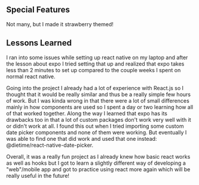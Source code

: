 ## Special Features
Not many, but I made it strawberry themed!

## Lessons Learned
I ran into some issues while setting up react native on my laptop and after the lesson about expo I tried setting that up and realized that expo takes less than 2 minutes to set up compared to the couple weeks I spent on normal react native.

Going into the project I already had a lot of experience with React.js so I thought that it would be really similar and thus be a really simple few hours of work. But I was kinda wrong in that there were a lot of small differences mainly in how components are used so I spent a day or two learning how all of that worked together. 
Along the way I learned that expo has its drawbacks too in that a lot of custom packages don't work very well with it or didn't work at all. I found this out when I tried importing some custom date picker components and none of them were working. But eventually I was able to find one that did work and used that one instead: @dietime/react-native-date-picker.

Overall, it was a really fun project as I already knew how basic react works as well as hooks but I got to learn a slightly different way of developing a "web"/mobile app and got to practice using react more again which will be really useful in the future!

